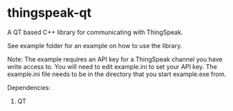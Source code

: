 # thingspeak-qt

A QT based C++ library for communicating with ThingSpeak.

See example folder for an example on how to use the library.

Note: The example requires an API key for a ThingSpeak channel you have write
access to. You will need to edit example.ini to set your API key. 
The example.ini file needs to be in the directory that you start example.exe from.

Dependencies:

1. QT
